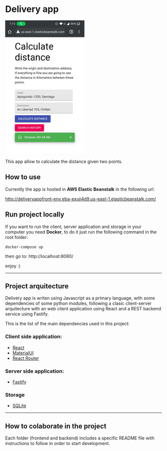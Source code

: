 # Delivery app

<img src="./images/home.jpeg" style=" width:255px ; height:427px " />

This app allow to calculate the distance given two points.

## How to use

Currently the app is hosted in **AWS Elastic Beanstalk** in the following url:

http://deliveryappfront-env.eba-exuji4d9.us-east-1.elasticbeanstalk.com/

## Run project locally

If you want to run the client, server application and storage in your computer you need **Docker**, to do it just run the following command in the root folder:

```
docker-compose up
```

then go to: http://localhost:8080/

enjoy :)

---

## Project arquitecture

Delivery app is writen using Javascript as a primary language, with some dependencies of some python modules, following a clasic client-server arquitecture with an web client application using React and a REST backend service using Fastify.

This is the list of the main dependencies used in this project:

### Client side application:

- [React](https://es.reactjs.org/)
- [MaterialUI](https://material-ui.com/)
- [React Router](https://reactrouter.com/web/guides/quick-start)

### Server side application:

- [Fastify](https://www.fastify.io/)

### Storage

- [SQLite](https://www.sqlite.org/index.html)

---

## How to colaborate in the project

Each folder (frontend and backend) includes a specific README file with instructions to follow in order to start development.
